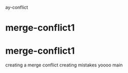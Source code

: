 ay-conflict
# merge-conflict1
# merge-conflict1
creating a merge conflict
creating mistakes
yoooo
main
